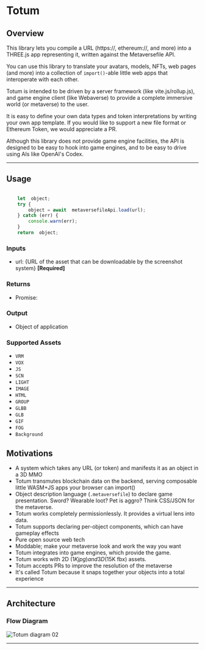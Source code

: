 # Totum

## Overview

This library lets you compile a URL (https://, ethereum://, and more) into a THREE.js app representing it, written against the Metaversefile API. 

You can use this library to translate your avatars, models, NFTs, web pages (and more) into a collection of `import()`-able little web apps that interoperate with each other.

Totum is intended to be driven by a server framework (like vite.js/rollup.js), and game engine client (like Webaverse) to provide a complete immersive world (or metaverse) to the user.

It is easy to define your own data types and token interpretations by writing your own app template. If you would like to support a new file format or Ethereum Token, we would appreciate a PR.

Although this library does not provide game engine facilities, the API is designed to be easy to hook into game engines, and to be easy to drive using AIs like OpenAI's Codex.

---

## Usage

```js

	let  object;
	try {
		object = await  metaversefileApi.load(url);
	} catch (err) {
		console.warn(err);
	}
	return  object;

```

### Inputs 
* url: {URL of the asset that can be downloadable by the screenshot system} **[Required]**

### Returns 
* Promise: 

### Output
* Object of application

### Supported Assets 
* `VRM`
* `VOX`
* `JS`
* `SCN`
* `LIGHT`
* `IMAGE`
* `HTML`
* `GROUP`
* `GLBB`
* `GLB`
* `GIF`
* `FOG`
* `Background`

## Motivations

- A system which takes any URL (or token) and manifests it as an object in a 3D MMO
- Totum transmutes blockchain data on the backend, serving composable little WASM+JS apps your browser can import()
- Object description language (`.metaversefile`) to declare game presentation. Sword? Wearable loot? Pet is aggro? Think CSS/JSON for the metaverse.
- Totum works completely permissionlessly. It provides a virtual lens into data.
- Totum supports declaring per-object components, which can have gameplay effects
- Pure open source web tech
- Moddable; make your metaverse look and work the way you want
- Totum integrates into game engines, which provide the game.
- Totum works with 2D ($1K jpg) and 3D ($15K fbx) assets.
- Totum accepts PRs to improve the resolution of the metaverse
- It's called Totum because it snaps together your objects into a total experience

---
## Architecture

### Flow Diagram

![Totum diagram 02](https://user-images.githubusercontent.com/51108458/144339720-354aa56d-aa61-4e96-b49c-bf9e652d1f48.png)



---
